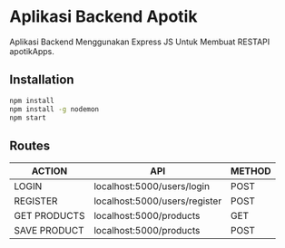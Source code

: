 # Aplikasi Backend Apotik
Aplikasi Backend Menggunakan Express JS Untuk Membuat RESTAPI apotikApps.

## Installation
```sh
npm install
npm install -g nodemon
npm start
```

## Routes

| ACTION | API | METHOD |
| ------ | ------ | ------ |
| LOGIN | localhost:5000/users/login | POST |
| REGISTER | localhost:5000/users/register | POST |
| GET PRODUCTS | localhost:5000/products | GET |
| SAVE PRODUCT | localhost:5000/products | POST |
